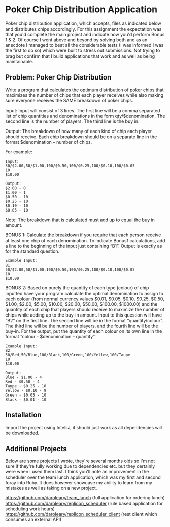 # Poker Chip Distribution Application
Poker chip distribution application, which accepts, files as indicated below and distributes chips accordingly. For this assignment the expectation was that you'd complete the main project and indicate how you'd perform Bonus 1 & 2. Of course I went above and beyond by solving both and as an anecdote I managed to beat all the considerable tests (I was informed I was the first to do so) which were built to stress out submissions. Not trying to brag but confirm that I build applications that work and as well as being maintainable.

## Problem: Poker Chip Distribution
Write a program that calculates the optimum distribution of poker chips that maximizes the number of chips that each player receives while also making sure everyone receives the SAME breakdown of poker chips.

Input: Input will consist of 3 lines. The first line will be a comma separated list of chip quantities and denominations in the form qty/$denomination. The second line is the number of players. The third line is the buy in.

Output: The breakdown of how many of each kind of chip each player should receive. Each chip breakdown should be on a separate line in the format $denomination – number of chips.

For example:
```
Input:
50/$2.00,50/$1.00,100/$0.50,100/$0.25,100/$0.10,100/$0.05
10
$10.00

Output:
$2.00 - 0
$1.00 - 1
$0.50 - 10
$0.25 - 10
$0.10 - 10
$0.05 - 10
```

Note: The breakdown that is calculated must add up to equal the buy in amount.

BONUS 1: Calculate the breakdown if you require that each person receive at least one chip of each denomination. To indicate Bonus1 calculations, add a line to the beginning of the input just containing “B1”. Output is exactly as for the standard question.

```
Example Input:
B1
50/$2.00,50/$1.00,100/$0.50,100/$0.25,100/$0.10,100/$0.05
10
$10.00
```


BONUS 2: Based on purely the quantity of each type (colour) of chip inputted have your program calculate the optimal denomination to assign to each colour (from normal currency values $0.01, $0.05, $0.10, $0.25, $0.50, $1.00, $2.00, $5.00, $10.00, $20.00, $50.00, $100.00, $1000.00) and the quantity of each chip that players should receive to maximize the number of chips while adding up to the buy-in amount. Input to this question will have “B2” on the first line. The second line will be in the format “quantity/colour”. The third line will be the number of players, and the fourth line will be the buy-in. For the output, put the quantity of each colour on its own line in the format “colour - $denomination – quantity”

```
Example Input:
B2
50/Red,50/Blue,100/Black,100/Green,100/Yellow,100/Taupe
10
$10.00

Output:
Blue - $1.00 - 4
Red - $0.50 - 4
Taupe - $0.25 - 10
Yellow - $0.10 - 9
Green - $0.05 - 10
Black - $0.01 - 10
```

## Installation
Import the project using IntelliJ, it should just work as all dependencies will be downloaded.

## Additional Projects
Below are some projects I wrote, they're several months olds so I'm not sure if they're fully working due to dependencies etc. but they certainly were when I used them last. I think you'll note an improvement in the scheduler over the team lunch application, which was my first and second foray into Ruby. It does however showcase my ability to learn from my mistakes as well as taking on a new project.

https://github.com/daroleary/team_lunch (full application for ordering lunch)
https://github.com/daroleary/replicon_scheduler (rule based application for scheduling work hours)
https://github.com/daroleary/replicon_scheduler_client (rest client which consumes an external API)
